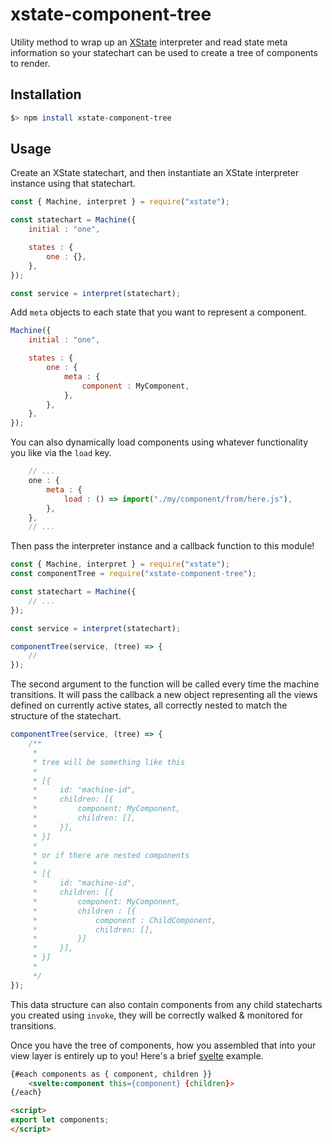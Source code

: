 # xstate-component-tree

Utility method to wrap up an [XState](xstate.js.org) interpreter and read state meta information so your statechart can be used to create a tree of components to render.

## Installation

```bash
$> npm install xstate-component-tree
```

## Usage

Create an XState statechart, and then instantiate an XState interpreter instance using that statechart.

```js
const { Machine, interpret } = require("xstate");

const statechart = Machine({
    initial : "one",

    states : {
        one : {},
    },
});

const service = interpret(statechart);
```

Add `meta` objects to each state that you want to represent a component.

```js
Machine({
    initial : "one",

    states : {
        one : {
            meta : {
                component : MyComponent,
            },
        },
    },
});
```

You can also dynamically load components using whatever functionality you like via the `load` key.

```js
    // ...
    one : {
        meta : {
            load : () => import("./my/component/from/here.js"),
        },
    },
    // ...
```

Then pass the interpreter instance and a callback function to this module!

```js
const { Machine, interpret } = require("xstate");
const componentTree = require("xstate-component-tree");

const statechart = Machine({
    // ...
});

const service = interpret(statechart);

componentTree(service, (tree) => {
    // 
});
```

The second argument to the function will be called every time the machine transitions. It will pass the callback a new object representing all the views defined on currently active states, all correctly nested to match the structure of the statechart.

```js
componentTree(service, (tree) => {
    /**
     * 
     * tree will be something like this
     * 
     * [{
     *     id: "machine-id",
     *     children: [{
     *         component: MyComponent,
     *         children: [],
     *     }],
     * }]
     * 
     * or if there are nested components
     * 
     * [{
     *     id: "machine-id",
     *     children: [{
     *         component: MyComponent,
     *         children : [{
     *             component : ChildComponent,
     *             children: [],
     *         }]
     *     }],
     * }]
     * 
     */ 
});
```

This data structure can also contain components from any child statecharts you created using `invoke`, they will be correctly walked & monitored for transitions.

Once you have the tree of components, how you assembled that into your view layer is entirely up to you! Here's a brief [svelte](svelte.dev) example.

```html
{#each components as { component, children }}
    <svelte:component this={component} {children}>
{/each}

<script>
export let components;
</script>
```
